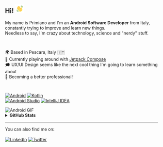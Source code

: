 ## Hi! <img src="https://raw.githubusercontent.com/primdugno/primdugno/master/assets/hand-wave.gif" width="30px"/>
<p>
  My name is Primiano and I'm an <strong>Android Software Developer</strong> from Italy, constantly trying to improve and learn new things.<br>
  Needless to say, I'm crazy about technology, science and "nerdy" stuff.
</p>
<br>
<p>
  🌍 Based in Pescara, Italy 🇮🇹<br>
  🌱 Currently playing around with <a href="https://developer.android.com/jetpack/compose" target="blank">Jetpack Compose</a><br>
  🗯️ UX/UI Design seems like the next cool thing I'm going to learn something about<br>
  🎯 Becoming a better professional!
</p>
<br>
<p>
  <a href="https://www.android.com/" target="blank"><img src="https://img.shields.io/badge/Android-FFFFFF?style=for-the-badge&logo=android&logoColor=FFFFFF&color=3DDA84" alt="Android"/></a>
  <a href="https://kotlinlang.org/" target="blank"><img src="https://img.shields.io/badge/Kotlin-FFFFFF?style=for-the-badge&logo=kotlin&logoColor=FFFFFF&color=843EFF" alt="Kotlin"/></a>
  <br>
  <a href="https://developer.android.com/studio" target="blank"><img src="https://img.shields.io/badge/Android Studio-FFFFFF?style=for-the-badge&logo=android-studio&logoColor=FFFFFF&color=073042" alt="Android Studio"/></a>
  <a href="https://www.jetbrains.com/idea" target="blank"><img src="https://img.shields.io/badge/IntelliJ IDEA-FFFFFF?style=for-the-badge&logo=intellij-idea&logoColor=FFFFFF&color=000000" alt="IntelliJ IDEA"/></a>
</p>
<img src="https://media.giphy.com/media/f6Q1EjYSrpnxwQsX0b/giphy.gif" alt="Android GIF"/><br>
<details>
  <summary><strong>GitHub Stats</strong></summary>
  <p>
    <a href="https://github.com/primdugno"><img src="https://github-readme-stats.vercel.app/api?username=primdugno&count_private=true&hide_title=true&show_icons=true&hide_border=true&bg_color=0D1117&title_color=fff&text_color=c1c1c1&icon_color=fff"/></a><br>
    <a href="https://github.com/primdugno"><img src="https://github-readme-streak-stats.herokuapp.com?user=primdugno&theme=github-dark&hide_border=true&date_format=j%20M%5B%20Y%5D"/></a>
  </p>
</details>
<hr>
<p>You can also find me on:<br><br>
  <a href="https://www.linkedin.com/in/primdugno" target="blank"><img src="https://img.shields.io/badge/LinkedIn-FFFFFF?style=for-the-badge&logo=linkedin&logoColor=FFFFFF&color=0A66C2" alt="LinkedIn"/></a>
  <a href="https://www.twitter.com/primdugno" target="blank"><img src="https://img.shields.io/badge/Twitter-FFFFFF?style=for-the-badge&logo=twitter&logoColor=FFFFFF&color=1D9BF0" alt="Twitter"/></a>
  <!--<a href="https://primdugno.it" target="blank"><img src="https://img.shields.io/badge/primdugno.it-FFFFFF?style=for-the-badge&logo=google-chrome&logoColor=FFFFFF&color=FD1D1D" alt="primdugno.it"/</a>-->
</p>
